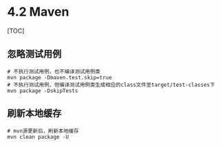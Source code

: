 # 4.2 Maven

[TOC]

## 忽略测试用例

```shell
# 不执行测试用例，也不编译测试用例类
mvn package -Dmaven.test.skip=true
# 不执行测试用例，但编译测试用例类生成相应的class文件至target/test-classes下
mvn package -DskipTests
```

## 刷新本地缓存

```shell
# mvn源更新后，刷新本地缓存
mvn clean package -U
```

## 

